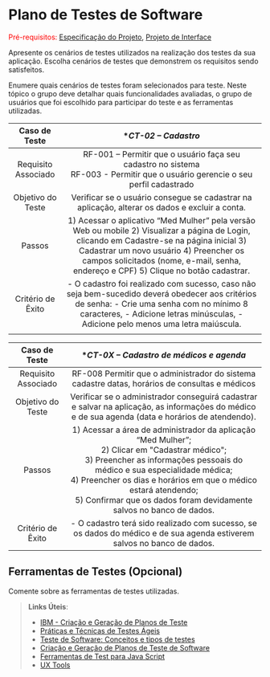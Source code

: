 # Plano de Testes de Software

<span style="color:red">Pré-requisitos: <a href="2-Especificação do Projeto.md"> Especificação do Projeto</a></span>, <a href="3-Projeto de Interface.md"> Projeto de Interface</a>

Apresente os cenários de testes utilizados na realização dos testes da sua aplicação. Escolha cenários de testes que demonstrem os requisitos sendo satisfeitos.

Enumere quais cenários de testes foram selecionados para teste. Neste tópico o grupo deve detalhar quais funcionalidades avaliadas, o grupo de usuários que foi escolhido para participar do teste e as ferramentas utilizadas.

| **Caso de Teste** 	| **CT-02 – Cadastro* 	|
|:---:	|:---:	|
|	Requisito Associado 	| RF-001 – Permitir que o usuário faça seu cadastro no sistema </br> RF-003 - Permitir que o usuário gerencie o seu perfil cadastrado | 
| Objetivo do Teste 	| Verificar se o usuário consegue se cadastrar na aplicação, alterar os dados e excluir a conta. |
| Passos 	| 1) Acessar o aplicativo “Med Mulher” pela versão Web ou mobile 2) Visualizar a página de Login, clicando em Cadastre-se na página inicial 3) Cadastrar um novo usuário 4) Preencher os campos solicitados (nome, e-mail, senha, endereço e CPF) 5) Clique no botão cadastrar. |
|Critério de Êxito | - O cadastro foi realizado com sucesso, caso não seja bem-sucedido deverá obedecer aos critérios de senha: - Crie uma senha com no mínimo 8 caracteres, - Adicione letras minúsculas, -Adicione pelo menos uma letra maiúscula. |
|  	|  	|


| **Caso de Teste** 	| **CT-0X – Cadastro de médicos e agenda* 	|
|:---:	|:---:	|
|	Requisito Associado 	| RF-008	Permitir que o administrador do sistema cadastre datas, horários de consultas e médicos | 
| Objetivo do Teste 	| Verificar se o administrador conseguirá cadastrar e salvar na aplicação, as informações do médico e de sua agenda (data e horários de atendendo).  |
| Passos 	| 1) Acessar a área de administrador da aplicação “Med Mulher”; </br> 2) Clicar em "Cadastrar médico"; </br> 3) Preencher as informações pessoais do médico e sua especialidade médica; </br> 4) Preencher os dias e horários em que o médico estará atendendo; </br> 5) Confirmar que os dados foram devidamente salvos no banco de dados. |
|Critério de Êxito | - O cadastro terá sido realizado com sucesso, se os dados do médico e de sua agenda estiverem salvos no banco de dados. |
## Ferramentas de Testes (Opcional)

Comente sobre as ferramentas de testes utilizadas.
 
> **Links Úteis**:
> - [IBM - Criação e Geração de Planos de Teste](https://www.ibm.com/developerworks/br/local/rational/criacao_geracao_planos_testes_software/index.html)
> - [Práticas e Técnicas de Testes Ágeis](http://assiste.serpro.gov.br/serproagil/Apresenta/slides.pdf)
> -  [Teste de Software: Conceitos e tipos de testes](https://blog.onedaytesting.com.br/teste-de-software/)
> - [Criação e Geração de Planos de Teste de Software](https://www.ibm.com/developerworks/br/local/rational/criacao_geracao_planos_testes_software/index.html)
> - [Ferramentas de Test para Java Script](https://geekflare.com/javascript-unit-testing/)
> - [UX Tools](https://uxdesign.cc/ux-user-research-and-user-testing-tools-2d339d379dc7)

